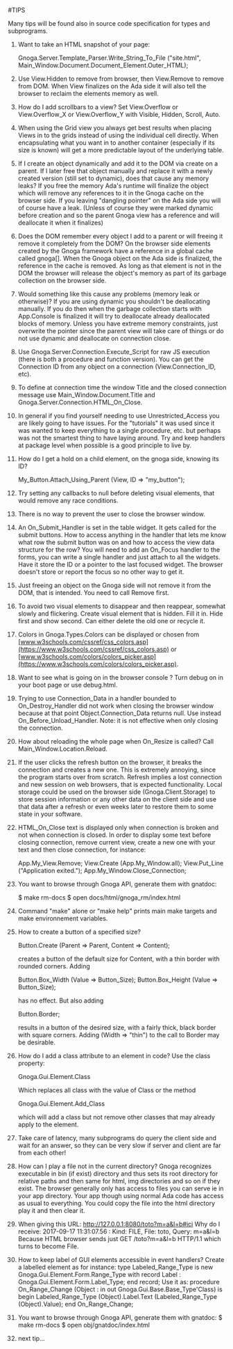 #TIPS

Many tips will be found also in source code specification for types and subprograms.

1. Want to take an HTML snapshot of your page:

    Gnoga.Server.Template_Parser.Write_String_To_File
    ("site.html", Main_Window.Document.Document_Element.Outer_HTML);

1. Use View.Hidden to remove from browser, then View.Remove to remove from DOM. When View finalizes on the Ada side it will also tell the browser to reclaim the elements memory as well.

1. How do I add scrollbars to a view?
Set View.Overflow or View.Overflow\_X or View.Overflow\_Y with Visible, Hidden, Scroll, Auto.

1. When using the Grid view you always get best results when placing Views in to the grids instead of using the individual cell directly. When encapsulating what you want in to another container (especially if its size is known) will get a more predictable layout of the underlying table.

1.  If I create an object dynamically and add it to the DOM via create on a parent. If I later free that object manually and replace it with a newly created version (still set to dynamic), does that cause any memory leaks?
If you free the memory Ada's runtime will finalize the object which will remove any references to it in the Gnoga cache on the browser side. If you leaving "dangling pointer" on the Ada side you will of course have a leak. (Unless of course they were marked dynamic before creation and so the parent Gnoga view has a reference and will deallocate it when it finalizes)

1. Does the DOM remember every object I add to a parent or will freeing it remove it completely from the DOM?
On the browser side elements created by the Gnoga framework have a reference in a global cache called gnoga[]. When the Gnoga object on the Ada side is finalized, the reference in the cache is removed. As long as that element is not in the DOM the browser will release the object's memory as part of its garbage collection on the browser side.

1. Would something like this cause any problems (memory leak or otherwise)?
If you are using dynamic you shouldn't be deallocating manually. If you do then when the garbage collection starts with App.Console is finalized it will try to deallocate already deallocated blocks of memory.
Unless you have extreme memory constraints, just overwrite the pointer since the parent view will take care of things or do not use dynamic and deallocate on connection close.

1. Use Gnoga.Server.Connection.Execute\_Script for raw JS execution (there is both a procedure and function version). You can get the Connection ID from any object on a connection (View.Connection\_ID, etc).

1. To define at connection time the window Title and the closed connection message use Main_Window.Document.Title and Gnoga.Server.Connection.HTML\_On\_Close.


1. In general if you find yourself needing to use Unrestricted_Access you are likely going to have issues. For the "tutorials" it was used since it was wanted to keep everything to a single procedure, etc. but perhaps was not the smartest thing to have laying around. Try and keep handlers at package level when possible is a good principle to live by.

1. How do I get a hold on a child element, on the gnoga side, knowing its ID?

    My_Button.Attach_Using_Parent (View, ID => "my_button");

1. Try setting any callbacks to null before deleting visual elements, that would remove any race conditions.

1. There is no way to prevent the user to close the browser window.

1. An On\_Submit\_Handler is set in the table widget. It gets called for the submit buttons. How to access anything in the handler that lets me know what row the submit button was on and how to access the view data structure for the row?
You will need to add an On\_Focus handler to the forms, you can write a single handler and just attach to all the widgets. Have it store the ID or a pointer to the last focused widget. The browser doesn't store or report the focus so no other way to get it.

1. Just freeing an object on the Gnoga side will not remove it from the DOM, that is intended. You need to call Remove first.

1. To avoid two visual elements to disappear and then reappear, somewhat slowly and flickering. Create visual element that is hidden. Fill it in. Hide first and show second. Can either delete the old one or recycle it.

1. Colors in Gnoga.Types.Colors can be displayed or chosen from [www.w3schools.com/cssref/css_colors.asp](https://www.w3schools.com/cssref/css_colors.asp) or [www.w3schools.com/colors/colors_picker.asp](https://www.w3schools.com/colors/colors_picker.asp).

1. Want to see what is going on in the browser console ?
Turn debug on in your boot page <script>var gnoga_debug = true;</script> or use debug.html.

1. Trying to use Connection\_Data in a handler bounded to On\_Destroy\_Handler did not work when closing the browser window because at that point Object.Connection\_Data returns null.
Use instead On\_Before\_Unload\_Handler. Note: it is not effective when only closing the connection.

1. How about reloading the whole page when On\_Resize is called?
Call Main\_Window.Location.Reload.

1. If the user clicks the refresh button on the browser, it breaks the connection and creates a new one. This is extremely annoying, since the program starts over from scratch.
Refresh implies a lost connection and new session on web browsers, that is expected functionality. Local storage could be used on the browser side (Gnoga.Client.Storage) to store session information or any other data on the client side and use that data after a refresh or even weeks later to restore them to some state in your software.

1. HTML\_On\_Close text is displayed only when connection is broken and not when connection is closed. In order to display some text before closing connection, remove current view, create a new one with your text and then close connection, for instance:

    App.My_View.Remove;
    View.Create (App.My_Window.all);
    View.Put_Line ("Application exited.");
    App.My_Window.Close_Connection;

1. You want to browse through Gnoga API, generate them with gnatdoc:

    $ make rm-docs
    $ open docs/html/gnoga_rm/index.html

1. Command "make" alone or "make help" prints main make targets and make environnement variables.

1. How to create a button of a specified size?

    Button.Create (Parent => Parent, Content => Content);

    creates a button of the default size for Content, with a thin border with rounded corners. Adding

    Button.Box_Width  (Value => Button_Size);
    Button.Box_Height (Value => Button_Size);

    has no effect. But also adding

    Button.Border;

    results in a button of the desired size, with a fairly thick, black border with square corners. Adding (Width => "thin") to the call to Border may be desirable.

1. How do I add a class attribute to an element in code? Use the class property:

    Gnoga.Gui.Element.Class

    Which replaces all class with the value of Class or the method

    Gnoga.Gui.Element.Add_Class
    
    which will add a class but not remove other classes that may already apply to the element.

1. Take care of latency, many subprograms do query the client side and wait for an answer, so they can be very slow if server and client are far from each other!

1. How can I play a file not in the current directory?
Gnoga recognizes executable in bin (if exist) directory and thus sets its root directory for relative paths and then same for html, img directories and so on if they exist. The browser generally only has access to files you can serve  ie in your app directory. Your app though using normal Ada code has access as usual to everything. You could copy the file into the html directory play it and then clear it.

1. When giving this URL: http://127.0.0.1:8080/toto?m=a&l=b#ici
Why do I receive:
    2017-09-17 11:31:07.56 : Kind: FILE, File: toto, Query: m=a&l=b
Because HTML browser sends just
    GET /toto?m=a&l=b HTTP/1.1
which turns to become File.

1. How to keep label of GUI elements accessible in event handlers?
Create a labelled element as for instance:
   type Labeled_Range_Type is new Gnoga.Gui.Element.Form.Range_Type with record
      Label : Gnoga.Gui.Element.Form.Label_Type;
   end record;
Use it as:
      procedure On_Range_Change (Object : in out Gnoga.Gui.Base.Base_Type'Class)
      is
      begin
         Labeled_Range_Type (Object).Label.Text
         (Labeled_Range_Type (Object).Value);
      end On_Range_Change;

1. You want to browse through Gnoga API, generate them with gnatdoc:
    $ make rm-docs
    $ open obj/gnatdoc/index.html

1. next tip...
